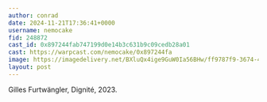 ```yaml
---
author: conrad
date: 2024-11-21T17:36:41+0000
username: nemocake
fid: 248872
cast_id: 0x897244fab747199d0e14b3c631b9c09cedb28a01
cast: https://warpcast.com/nemocake/0x897244fa
image: https://imagedelivery.net/BXluQx4ige9GuW0Ia56BHw/ff9787f9-3674-4907-68af-e674b66d8c00/original
layout: post
---
```

Gilles Furtwängler, Dignité, 2023.  

<img src='https://imagedelivery.net/BXluQx4ige9GuW0Ia56BHw/ff9787f9-3674-4907-68af-e674b66d8c00/original' alt='' referrerpolicy='no-referrer'/>